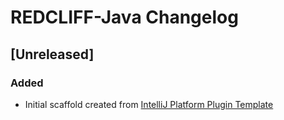 <!-- Keep a Changelog guide -> https://keepachangelog.com -->

# REDCLIFF-Java Changelog

## [Unreleased]
### Added
- Initial scaffold created from [IntelliJ Platform Plugin Template](https://github.com/JetBrains/intellij-platform-plugin-template)

